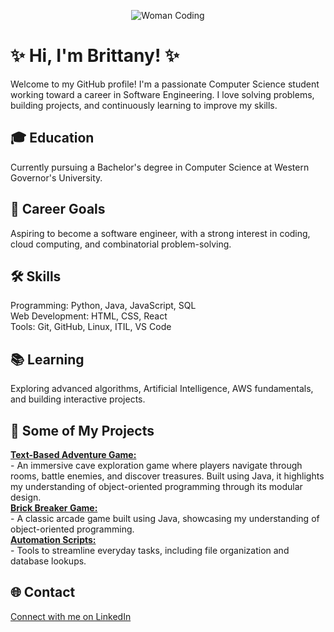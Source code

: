 <p align="center">
  <img src="https://media.giphy.com/media/L1R1tvI9svkIWwpVYr/giphy.gif" alt="Woman Coding" />
</p>




# ✨ Hi, I'm Brittany! ✨

Welcome to my GitHub profile! I'm a passionate Computer Science student working toward a career in Software Engineering. I love solving problems, building projects, and continuously learning to improve my skills.


## 🎓 Education<br/> 
Currently pursuing a Bachelor's degree in Computer Science at Western Governor's University.<br/>
## 💼 Career Goals<br/>
Aspiring to become a software engineer, with a strong interest in coding, cloud computing, and combinatorial problem-solving.<br/>
## 🛠️ Skills<br/>
   Programming: Python, Java, JavaScript, SQL<br/>
   Web Development: HTML, CSS, React<br/>
   Tools: Git, GitHub, Linux, ITIL, VS Code<br/>
## 📚 Learning<br/>
Exploring advanced algorithms, Artificial Intelligence, AWS fundamentals, and building interactive projects.<br/>
## 🚀 Some of My Projects<br/>
**<u>Text-Based Adventure Game:</u>**<br/> 
    - An immersive cave exploration game where players navigate through rooms, battle enemies, and discover treasures.
    Built using Java, it highlights my understanding of object-oriented programming through its modular design.<br/>
    <b><u>Brick Breaker Game:</u></b><br/>
    - A classic arcade game built using Java, showcasing my understanding of object-oriented programming.<br/>
    **<u>Automation Scripts:</u>**<br/>
    - Tools to streamline everyday tasks, including file organization and database lookups.<br/>

## 🌐 Contact<br/>
[Connect with me on LinkedIn](https://www.linkedin.com/in/brittany-mcguire-59553a338/)






